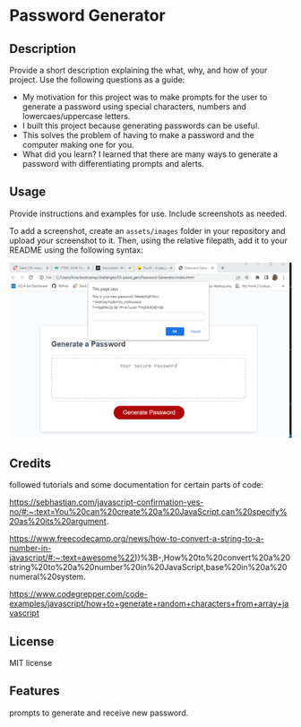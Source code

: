 # Password Generator

## Description

Provide a short description explaining the what, why, and how of your project. Use the following questions as a guide:

- My motivation for this project was to make prompts for the user to generate a password using special characters, numbers and lowercaes/uppercase letters.
- I built this project because generating passwords can be useful.
- This solves the problem of having to make a password and the computer making one for you.
- What did you learn? I learned that there are many ways to generate a password with differentiating prompts and alerts.

## Usage

Provide instructions and examples for use. Include screenshots as needed.

To add a screenshot, create an `assets/images` folder in your repository and upload your screenshot to it. Then, using the relative filepath, add it to your README using the following syntax:

![alt text](assets/readme%20screenshot.png)

## Credits

followed tutorials and some documentation for certain parts of code:

https://sebhastian.com/javascript-confirmation-yes-no/#:~:text=You%20can%20create%20a%20JavaScript,can%20specify%20as%20its%20argument.

https://www.freecodecamp.org/news/how-to-convert-a-string-to-a-number-in-javascript/#:~:text=awesome%22))%3B-,How%20to%20convert%20a%20string%20to%20a%20number%20in%20JavaScript,base%20in%20a%20numeral%20system.

https://www.codegrepper.com/code-examples/javascript/how+to+generate+random+characters+from+array+javascript

## License

MIT license

## Features

prompts to generate and receive new password.


